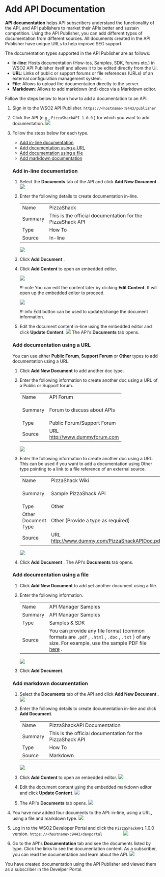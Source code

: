# Add API Documentation

**API documentation** helps API subscribers understand the functionality of the API, and API publishers to market their APIs better and sustain competition. Using the API Publisher, you can add different types of documentation from different sources. All documents created in the API Publisher have unique URLs to help improve SEO support.

The documentation types supported in the API Publisher are as follows:

-   **In-line**: Hosts documentation (How-tos, Samples, SDK, forums etc.) in WSO2 API Publisher itself and allows it to be edited directly from the UI.
-   **URL**: Links of public or support forums or file references (URLs) of an external configuration management system.
-   **File**: Allows to upload the documentation directly to the server.
-   **Markdown**: Allows to add markdown (md) docs via a Markdown editor.

Follow the steps below to learn how to add a documentation to an API.

1.  Sign in to the WSO2 API Publisher.
`https://<hostname>:9443/publisher`

2.  Click the API (e.g., `PizzaShackAPI 1.0.0` ) for which you want to add documentation.
    ![](../../../assets/img/Learn/select-api.png)

3. Follow the steps below for each type.

    -   [Add in-line documentation](#add-in-line-documentation)
    -   [Add documentation using a URL](#add-documentation-using-a-url)
    -   [Add documentation using a file](#add-documentation-using-a-file)
    -   [Add markdown documentation](#add-markdown-documentation)

    ### Add in-line documentation

    1.  Select the **Documents** tab of the API and click **Add New Document** .
        ![](../../../assets/img/Learn/add-docs-documents.png)
    2.  Enter the following details to create documentation in-line.

        |         |                                      |
        |---------|--------------------------------------|
        | Name    | PizzaShack                    |
        | Summary | This is the official documentation for the PizzaShack API |
        | Type    | How To                               |
        | Source  | In-line                              |

        ![](../../../assets/img/Learn/add-docs-create-inline.png)

    3.  Click **Add Document** .
    4.  Click **Add Content** to open an embedded editor.

        ![](../../../assets/img/Learn/add-docs-add-content.png)

        !!! note
            You can edit the content later by clicking **Edit Content**. It will open up the embedded editor to proceed.


        ![](../../../assets/img/Learn/add-docs-edit-content.png)

        !!! info
            Edit button can be used to update/change the document information.

    5.  Edit the document content in-line using the embedded editor and click **Update Content**.
        ![](../../../assets/img/Learn/add-docs-update-content.png)
        The API's **Documents** tab opens.

    ### Add documentation using a URL

    You can use either **Public Forum**, **Support Forum** or **Other** types to add documentation using a URL.

    1.  Click **Add New Document** to add another doc type.

    2.  Enter the following information to create another doc using a URL of a Public or Support forum.

        <table>
        <tbody>
        <tr class="odd">
        <td>Name</td>
        <td>API Forum</td>
        </tr>
        <tr class="even">
        <td>Summary</td>
        <td><div class="company-logo-container">
        <p>Forum to discuss about APIs</p>
        </div></td>
        </tr>
        <tr class="odd">
        <td>Type</td>
        <td>Public Forum/Support Forum</td>
        </tr>
        <tr class="even">
        <td>Source</td>
        <td>URL<br />
        <a href="http://www.dummyforum.com" class="uri">http://www.dummyforum.com</a></td>
        </tr>
        </tbody>
        </table>

        ![](../../../assets/img/Learn/add-docs-forum-type.png)

    3.  Enter the following information to create another doc using a URL. This can be used if you want to add a documentation using Other type pointing to a link to a file reference of an external source.

        <table>
        <tbody>
        <tr class="odd">
        <td>Name</td>
        <td>PizzaShack Wiki</td>
        </tr>
        <tr class="even">
        <td>Summary</td>
        <td><div class="company-logo-container">
        <p>Sample PizzaShack API</p>
        </div></td>
        </tr>
        <tr class="odd">
        <td>Type</td>
        <td>Other</td>
        </tr>
        <tr class="even">
        <td>Other Document Type</td>
        <td>Other (Provide a type as required)</td>
        </tr>
        <tr class="even">
        <td>Source</td>
        <td>URL<br />
        <a href="http://www.dummy.com/PizzaShackAPIDoc.pdf" class="uri">http://www.dummy.com/PizzaShackAPIDoc.pdf</a></td>
        </tr>
        </tbody>
        </table>

        ![](../../../assets/img/Learn/add-docs-url-type.png)

    4.  Click **Add Document** .
        The API's **Documents** tab opens.

    ### Add documentation using a file

    1.  Click **Add New Document** to add yet another document using a file.

    2.  Enter the following information.

        |         |                                                                                                                                                                                                                                                                                                                              |
        |---------|------------------------------------------------------------------------------------------------------------------------------------------------------------------------------------------------------------------------------------------------------------------------------------------------------------------------------|
        | Name    | API Manager Samples                                                                                                                                                                                                                                                                                                          |
        | Summary | API Manager Samples                                                                                                                                                                                                                                                                                                          |
        | Type    | Samples & SDK                                                                                                                                                                                                                                                                                                                |
        | Source  | You can provide any file format (common formats are `.pdf` , `.html` , `.doc` , `.txt` ) of any size. For example, use the sample PDF file [here](../../../assets/attachments/Learn/api-docs-sample.pdf) . |

        ![](../../../assets/img/Learn/add-docs-pdf-file.png)

    3.  Click **Add Document**.
        
    ### Add markdown documentation

    1.  Select the **Documents** tab of the API and click **Add New Document** .
        ![](../../../assets/img/Learn/add-docs-documents.png)

    2.  Enter the following details to create documentation in-line and click **Add Document**.

        |         |                                      |
        |---------|--------------------------------------|
        | Name    | PizzaShackAPI Documentation                    |
        | Summary | This is the official documentation for the PizzaShack API |
        | Type    | How To                               |
        | Source  | Markdown                              |

        ![](../../../assets/img/Learn/add-docs-markdown.png)

    3.  Click **Add Content** to open an embedded editor.
        ![](../../../assets/img/Learn/add-docs-markdown-add-content.png)

    4.  Edit the document content using the embedded markdown editor and click **Update Content**.
        ![](../../../assets/img/Learn/add-docs-markdown-editor.png)
        
    5.  The API's **Documents** tab opens.
        ![](../../../assets/img/Learn/add-docs-markdown-view.png)

4. You have now added four documents to the API: in-line, using a URL, using a file and markdown type.
        ![](../../../assets/img/Learn/add-docs-all.png)

5.  Log in to the WSO2 Developer Portal and click the `PizzaShackAPI` 1.0.0 version.
`https://<hostname>:9443/devportal         `
    ![](../../../assets/img/Learn/view-docs-devportal.png)

6.  Go to the API's **Documentation** tab and see the documents listed by type.
    Click the links to see the documentation content. As a subscriber, you can read the documentation and learn about the API.
    ![](../../../assets/img/Learn/view-docs-api.png)

You have created documentation using the API Publisher and viewed them as a subscriber in the Develper Portal.
